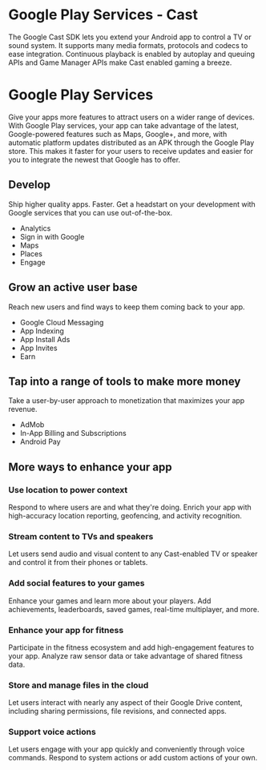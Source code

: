 Google Play Services - Cast
===========================

The Google Cast SDK lets you extend your Android app to control a TV or sound system. It supports many media formats, protocols and codecs to ease integration.  Continuous playback is enabled by autoplay and queuing APIs and Game Manager APIs make Cast enabled gaming a breeze.





Google Play Services
====================

Give your apps more features to attract users on a wider range of devices. With Google Play services, your app can take advantage of the latest, Google-powered features such as Maps, Google+, and more, with automatic platform updates distributed as an APK through the Google Play store. This makes it faster for your users to receive updates and easier for you to integrate the newest that Google has to offer.


Develop
-------

Ship higher quality apps. Faster.
Get a headstart on your development with Google services that you can use out-of-the-box.
 - Analytics
 - Sign in with Google
 - Maps
 - Places
 - Engage



Grow an active user base
------------------------

Reach new users and find ways to keep them coming back to your app.
 - Google Cloud Messaging
 - App Indexing
 - App Install Ads
 - App Invites
 - Earn



Tap into a range of tools to make more money
--------------------------------------------

Take a user-by-user approach to monetization that maximizes your app revenue.
 - AdMob
 - In-App Billing and Subscriptions
 - Android Pay
 


More ways to enhance your app
-----------------------------

### Use location to power context

Respond to where users are and what they're doing. Enrich your app with high-accuracy location reporting, geofencing, and activity recognition.

### Stream content to TVs and speakers
Let users send audio and visual content to any Cast-enabled TV or speaker and control it from their phones or tablets.

### Add social features to your games
Enhance your games and learn more about your players. Add achievements, leaderboards, saved games, real-time multiplayer, and more.

### Enhance your app for fitness
Participate in the fitness ecosystem and add high-engagement features to your app. Analyze raw sensor data or take advantage of shared fitness data.

### Store and manage files in the cloud
Let users interact with nearly any aspect of their Google Drive content, including sharing permissions, file revisions, and connected apps.

### Support voice actions
Let users engage with your app quickly and conveniently through voice commands. Respond to system actions or add custom actions of your own.

